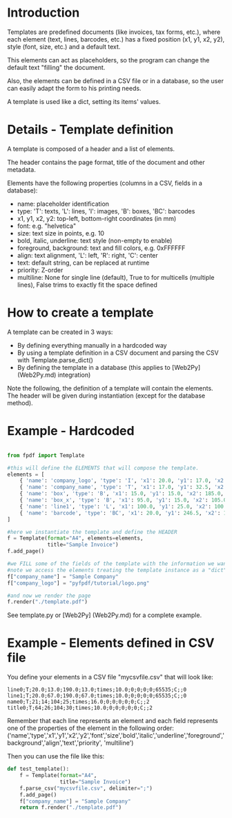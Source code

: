 # Introduction #

Templates are predefined documents (like invoices, tax forms, etc.), where each element (text, lines, barcodes, etc.) has a fixed position (x1, y1, x2, y2), style (font, size, etc.) and a default text.

This elements can act as placeholders, so the program can change the default text "filling" the document.

Also, the elements can be defined in a CSV file or in a database, so the user can easily adapt the form to his printing needs.

A template is used like a dict, setting its items' values.

# Details - Template definition #

A template is composed of a header and a list of elements.

The header contains the page format, title of the document and other metadata.

Elements have the following properties (columns in a CSV, fields in a database):

  * name: placeholder identification
  * type: 'T': texts, 'L': lines, 'I': images, 'B': boxes, 'BC': barcodes
  * x1, y1, x2, y2: top-left, bottom-right coordinates (in mm)
  * font: e.g. "helvetica"
  * size: text size in points, e.g. 10
  * bold, italic, underline: text style (non-empty to enable)
  * foreground, background: text and fill colors, e.g. 0xFFFFFF
  * align: text alignment, 'L': left, 'R': right, 'C': center
  * text: default string, can be replaced at runtime
  * priority: Z-order
  * multiline: None for single line (default), True to for multicells (multiple lines), False trims to exactly fit the space defined

# How to create a template #

A template can be created in 3 ways:

  * By defining everything manually in a hardcoded way
  * By using a template definition in a CSV document and parsing the CSV with Template.parse\_dict()
  * By defining the template in a database (this applies to [Web2Py] (Web2Py.md) integration)


Note the following, the definition of a template will contain the elements. The header will be given during instantiation (except for the database method).

# Example - Hardcoded #

```python

from fpdf import Template

#this will define the ELEMENTS that will compose the template. 
elements = [
    { 'name': 'company_logo', 'type': 'I', 'x1': 20.0, 'y1': 17.0, 'x2': 78.0, 'y2': 30.0, 'font': None, 'size': 0.0, 'bold': 0, 'italic': 0, 'underline': 0, 'foreground': 0, 'background': 0, 'align': 'I', 'text': 'logo', 'priority': 2, },
    { 'name': 'company_name', 'type': 'T', 'x1': 17.0, 'y1': 32.5, 'x2': 115.0, 'y2': 37.5, 'font': 'helvetica', 'size': 12.0, 'bold': 1, 'italic': 0, 'underline': 0, 'foreground': 0, 'background': 0, 'align': 'I', 'text': '', 'priority': 2, },
    { 'name': 'box', 'type': 'B', 'x1': 15.0, 'y1': 15.0, 'x2': 185.0, 'y2': 260.0, 'font': 'helvetica', 'size': 0.0, 'bold': 0, 'italic': 0, 'underline': 0, 'foreground': 0, 'background': 0, 'align': 'I', 'text': None, 'priority': 0, },
    { 'name': 'box_x', 'type': 'B', 'x1': 95.0, 'y1': 15.0, 'x2': 105.0, 'y2': 25.0, 'font': 'helvetica', 'size': 0.0, 'bold': 1, 'italic': 0, 'underline': 0, 'foreground': 0, 'background': 0, 'align': 'I', 'text': None, 'priority': 2, },
    { 'name': 'line1', 'type': 'L', 'x1': 100.0, 'y1': 25.0, 'x2': 100.0, 'y2': 57.0, 'font': 'helvetica', 'size': 0, 'bold': 0, 'italic': 0, 'underline': 0, 'foreground': 0, 'background': 0, 'align': 'I', 'text': None, 'priority': 3, },
    { 'name': 'barcode', 'type': 'BC', 'x1': 20.0, 'y1': 246.5, 'x2': 140.0, 'y2': 254.0, 'font': 'Interleaved 2of5 NT', 'size': 0.75, 'bold': 0, 'italic': 0, 'underline': 0, 'foreground': 0, 'background': 0, 'align': 'I', 'text': '200000000001000159053338016581200810081', 'priority': 3, },
]

#here we instantiate the template and define the HEADER
f = Template(format="A4", elements=elements,
             title="Sample Invoice")
f.add_page()

#we FILL some of the fields of the template with the information we want
#note we access the elements treating the template instance as a "dict"
f["company_name"] = "Sample Company"
f["company_logo"] = "pyfpdf/tutorial/logo.png"

#and now we render the page
f.render("./template.pdf")
```

See template.py or [Web2Py] (Web2Py.md) for a complete example.

# Example - Elements defined in CSV file #
You define your elements in a CSV file "mycsvfile.csv"
that will look like:
```
line0;T;20.0;13.0;190.0;13.0;times;10.0;0;0;0;0;65535;C;;0
line1;T;20.0;67.0;190.0;67.0;times;10.0;0;0;0;0;65535;C;;0
name0;T;21;14;104;25;times;16.0;0;0;0;0;0;C;;2
title0;T;64;26;104;30;times;10.0;0;0;0;0;0;C;;2
```

Remember that each line represents an element and each field represents one of the properties of the element in the following order:
('name','type','x1','y1','x2','y2','font','size','bold','italic','underline','foreground','background','align','text','priority', 'multiline')

Then you can use the file like this:

```python
def test_template():
    f = Template(format="A4",
                 title="Sample Invoice")
    f.parse_csv("mycsvfile.csv", delimiter=";")
    f.add_page()
    f["company_name"] = "Sample Company"
    return f.render("./template.pdf")

```
